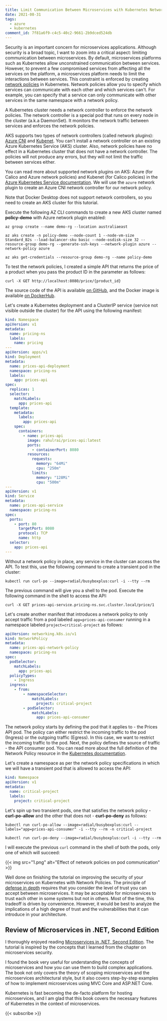 ```yaml
---
title: Limit Communication Between Microservices with Kubernetes Network Policies
date: 2021-08-31
tags:
  - azure
  - kubernetes
comment_id: 7f81a6f9-c4c5-40c2-9661-2b9dced524db
---
```


Security is an important concern for microservices applications. Although security is a broad topic, I want to zoom into a critical aspect: limiting communication between microservices. By default, microservices platforms such as Kubernetes allow unconstrained communication between services. However, to prevent a few compromised services from affecting all the services on the platform, a microservices platform needs to limit the interactions between services. This constraint is enforced by creating [network policies](https://kubernetes.io/docs/concepts/services-networking/network-policies/) in Kubernetes. Network policies allow you to specify which services can communicate with each other and which services can't. For example, you can specify that a service can only communicate with other services in the same namespace with a network policy.

A Kubernetes cluster needs a network controller to enforce the network policies. The network controller is a special pod that runs on every node in the cluster (a.k.a DaemonSet). It monitors the network traffic between services and enforces the network policies.

AKS supports two types of network controllers (called network plugins): [Azure CNI](https://docs.microsoft.com/en-us/azure/aks/configure-azure-cni) and [Kubenet](https://docs.microsoft.com/en-us/azure/aks/configure-kubenet). You can't install a network controller on an existing Azure Kubernetes Service (AKS) cluster. Also, network policies have no effect in a Kubernetes cluster that does not have a network controller. The policies will not produce any errors, but they will not limit the traffic between services either.

You can read more about supported network plugins on AKS: Azure (for Calico and Azure network policies) and Kubenet (for Calico policies) in the [Azure Kubernetes Service documentation](https://docs.microsoft.com/en-us/azure/aks/use-network-policies). We will use the `azure` network plugin to create an Azure CNI network controller for our network policy.

Note that Docker Desktop does not support network controllers, so you need to create an AKS cluster for this tutorial.

Execute the following AZ CLI commands to create a new AKS cluster named **policy-demo** with Azure network plugin enabled:

```shell
az group create --name demo-rg --location australiaeast

az aks create -n policy-demo --node-count 1 --node-vm-size Standard_B2s --load-balancer-sku basic --node-osdisk-size 32 --resource-group demo-rg --generate-ssh-keys --network-plugin azure --network-policy azure

az aks get-credentials --resource-group demo-rg --name policy-demo
```

To test the network policies, I created a simple API that returns the price of a product when you pass the product ID in the parameter as follows:

```shell
curl -X GET http://localhost:8080/price/{product_id}
```

The source code of the API is available [on GitHub](https://github.com/rahulrai-in/prices-api), and the Docker image is available [on DockerHub](https://hub.docker.com/repository/docker/rahulrai/prices-api).

Let's create a Kubernetes deployment and a ClusterIP service (service not visible outside the cluster) for the API using the following manifest:

```yaml
kind: Namespace
apiVersion: v1
metadata:
  name: pricing-ns
  labels:
    name: pricing
---
apiVersion: apps/v1
kind: Deployment
metadata:
  name: prices-api-deployment
  namespace: pricing-ns
  labels:
    app: prices-api
spec:
  replicas: 1
  selector:
    matchLabels:
      app: prices-api
  template:
    metadata:
      labels:
        app: prices-api
    spec:
      containers:
        - name: prices-api
          image: rahulrai/prices-api:latest
          ports:
            - containerPort: 8080
          resources:
            requests:
              memory: "64Mi"
              cpu: "250m"
            limits:
              memory: "128Mi"
              cpu: "500m"
---
apiVersion: v1
kind: Service
metadata:
  name: prices-api-service
  namespace: pricing-ns
spec:
  ports:
    - port: 80
      targetPort: 8080
      protocol: TCP
      name: http
  selector:
    app: prices-api
---
```

Without a network policy in place, any service in the cluster can access the API. To test this, use the following command to create a transient pod in the cluster:

```shell
kubectl run curl-po --image=radial/busyboxplus:curl -i --tty --rm
```

The previous command will give you a shell to the pod. Execute the following command in the shell to access the API:

```shell
curl -X GET prices-api-service.pricing-ns.svc.cluster.local/price/1
```

Let's create another manifest that introduces a network policy to only accept traffic from a pod labeled `app=prices-api-consumer` running in a namespace labeled `project=critical-project` as follows:

```yaml
apiVersion: networking.k8s.io/v1
kind: NetworkPolicy
metadata:
  name: prices-api-network-policy
  namespace: pricing-ns
spec:
  podSelector:
    matchLabels:
      app: prices-api
  policyTypes:
    - Ingress
  ingress:
    - from:
        - namespaceSelector:
            matchLabels:
              project: critical-project
        - podSelector:
            matchLabels:
              app: prices-api-consumer
```

The network policy starts by defining the pod that it applies to - the Prices API pod. The policy can either restrict the incoming traffic to the pod (Ingress) or the outgoing traffic (Egress). In this case, we want to restrict the incoming traffic to the pod. Next, the policy defines the source of traffic - the API consumer pod. You can read more about the full definition of the Network Policy resource in the [Kubernetes documentation](https://kubernetes.io/docs/concepts/services-networking/network-policies/).

Let's create a namespace as per the network policy specifications in which we will have a transient pod that is allowed to access the API:

```yaml
kind: Namespace
apiVersion: v1
metadata:
  name: critical-project
  labels:
    project: critical-project
```

Let's spin up two transient pods, one that satisfies the network policy - **curl-po-allow** and the other that does not - **curl-po-deny** as follows:

```shell
kubectl run curl-po-allow --image=radial/busyboxplus:curl --labels="app=prices-api-consumer" -i --tty --rm -n critical-project

kubectl run curl-po-deny --image=radial/busyboxplus:curl -i --tty --rm
```

I will execute the previous `curl` command in the shell of both the pods, only one of which will succeed:

{{< img src="1.png" alt="Effect of network policies on pod communication" >}}

Well done on finishing the tutorial on improving the security of your microservices on Kubernetes with Network Policies. The principle of [defense in depth](https://searchapparchitecture.techtarget.com/tip/The-4-rules-of-a-microservices-defense-in-depth-strategy) requires that you consider the level of trust you can accept between microservices. It may be acceptable for microservices to trust each other in some systems but not in others. Most of the time, this tradeoff is driven by convenience. However, it would be best to analyze the implications of a high degree of trust and the vulnerabilities that it can introduce in your architecture.

## Review of Microservices in .NET, Second Edition

I thoroughly enjoyed reading [Microservices in .NET, Second Edition](https://www.manning.com/books/microservices-in-net-second-edition). The tutorial is inspired by the concepts that I learned from the chapter on microservices security.

I found the book very useful for understanding the concepts of microservices and how you can use them to build complex applications. The book not only covers the theory of scoping microservices and the microservices architectural style, but it also covers step-by-step examples of how to implement microservices using MVC Core and ASP.NET Core.

Kubernetes is fast becoming the de-facto platform for hosting microservices, and I am glad that this book covers the necessary features of Kubernetes in the context of microservices.

{{< subscribe >}}
